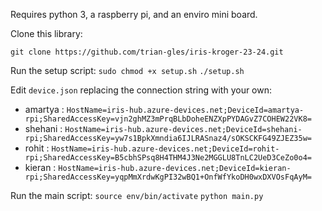 Requires python 3, a raspberry pi, and an enviro mini board.

Clone this library:

```git clone https://github.com/trian-gles/iris-kroger-23-24.git```

Run the setup script:
```sudo chmod +x setup.sh```
```./setup.sh```

Edit `device.json` replacing the connection string with your own:
- amartya : `HostName=iris-hub.azure-devices.net;DeviceId=amartya-rpi;SharedAccessKey=vjn2ghMZ3mPrqBLbDoheENZXpPYDAGvZ7COHEW22VK8=`
- shehani : `HostName=iris-hub.azure-devices.net;DeviceId=shehani-rpi;SharedAccessKey=yw7s1BpkXmndia6IJLRASnaz4/sOKSCKFG49ZJEZ35w=`
- rohit : `HostName=iris-hub.azure-devices.net;DeviceId=rohit-rpi;SharedAccessKey=B5cbhSPsq8H4THM4J3Ne2MGGLU8TnLC2UeD3CeZo0o4=`
- kieran : `HostName=iris-hub.azure-devices.net;DeviceId=kieran-rpi;SharedAccessKey=yqpMmXrdwKgPI32wBQ1+OnfWfYkoDH0wxDXVOsFqAyM=`

Run the main script:
```source env/bin/activate```
```python main.py```
